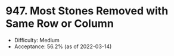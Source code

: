# 947. Most Stones Removed with Same Row or Column
- Difficulty: Medium
- Acceptance: 56.2% (as of 2022-03-14)

